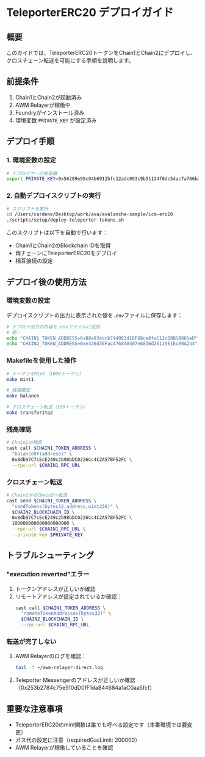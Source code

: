 # TeleporterERC20 デプロイガイド

## 概要

このガイドでは、TeleporterERC20トークンをChain1とChain2にデプロイし、クロスチェーン転送を可能にする手順を説明します。

## 前提条件

1. Chain1とChain2が起動済み
2. AWM Relayerが稼働中
3. Foundryがインストール済み
4. 環境変数 `PRIVATE_KEY` が設定済み

## デプロイ手順

### 1. 環境変数の設定

```bash
# デプロイヤーの秘密鍵
export PRIVATE_KEY=0x56289e99c94b6912bfc12adc093c9b51124f0dc54ac7a766b2bc5ccf558d8027
```

### 2. 自動デプロイスクリプトの実行

```bash
# スクリプトを実行
cd /Users/cardene/Desktop/work/ava/avalanche-sample/icm-erc20
./scripts/setup/deploy-teleporter-tokens.sh
```

このスクリプトは以下を自動で行います：
- Chain1とChain2のBlockchain IDを取得
- 両チェーンにTeleporterERC20をデプロイ
- 相互接続の設定

## デプロイ後の使用方法

### 環境変数の設定

デプロイスクリプトの出力に表示された値を`.env`ファイルに保存します：

```bash
# デプロイ出力の内容を.envファイルに追加
# 例：
echo "CHAIN1_TOKEN_ADDRESS=0xB8a934dcb74d0E3d1DF6Bce0faC12cD8B18801eD" >> .env
echo "CHAIN2_TOKEN_ADDRESS=0xe336d36FacA76840407e6836d26119E1EcE0A2b4" >> .env
```

### Makefileを使用した操作

```bash
# トークンをMint（1000トークン）
make mint1

# 残高確認
make balance

# クロスチェーン転送（100トークン）
make transfer1to2
```

### 残高確認

```bash
# Chain1の残高
cast call $CHAIN1_TOKEN_ADDRESS \
  "balanceOf(address)" \
  0x8db97C7cEcE249c2b98bDC0226Cc4C2A57BF52FC \
  --rpc-url $CHAIN1_RPC_URL
```

### クロスチェーン転送

```bash
# Chain1からChain2へ転送
cast send $CHAIN1_TOKEN_ADDRESS \
  "sendTokens(bytes32,address,uint256)" \
  $CHAIN2_BLOCKCHAIN_ID \
  0x8db97C7cEcE249c2b98bDC0226Cc4C2A57BF52FC \
  100000000000000000000 \
  --rpc-url $CHAIN1_RPC_URL \
  --private-key $PRIVATE_KEY
```

## トラブルシューティング

### "execution reverted"エラー

1. トークンアドレスが正しいか確認
2. リモートアドレスが設定されているか確認：
   ```bash
   cast call $CHAIN1_TOKEN_ADDRESS \
     "remoteTokenAddresses(bytes32)" \
     $CHAIN2_BLOCKCHAIN_ID \
     --rpc-url $CHAIN1_RPC_URL
   ```

### 転送が完了しない

1. AWM Relayerのログを確認：
   ```bash
   tail -f ~/awm-relayer-direct.log
   ```

2. Teleporter Messengerのアドレスが正しいか確認（0x253b2784c75e510dD0fF1da844684a1aC0aa5fcf）

## 重要な注意事項

- TeleporterERC20のmint関数は誰でも呼べる設定です（本番環境では要変更）
- ガス代の設定に注意（requiredGasLimit: 200000）
- AWM Relayerが稼働していることを確認